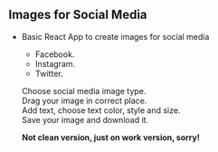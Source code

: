 ## Images for Social Media 

- Basic React App to create images for social media
  - Facebook.
  - Instagram.
  - Twitter.
  
  Choose social media image type. <br/>
  Drag your image in correct place. <br/>
  Add text, choose text color, style and size. <br/>
  Save your image and download it. <br/>

  **Not clean version, just on work version, sorry!**
